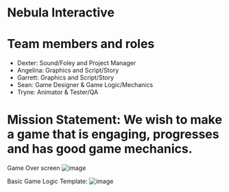 # Nebula Interactive

# Team members and roles
* Dexter: Sound/Foley and Project Manager
* Angelina: Graphics and Script/Story
* Garrett: Graphics and Script/Story
* Sean: Game Designer & Game Logic/Mechanics
* Tryne: Animator & Tester/QA

# Mission Statement: We wish to make a game that is engaging, progresses and has good game mechanics.

Game Over screen
![image](https://github.com/user-attachments/assets/15c9ce6c-3496-4efa-95fe-97f0f5559976)

Basic Game Logic Template:
![image](https://github.com/user-attachments/assets/3fd72e51-3db8-426e-bfff-e56568aa4416)

